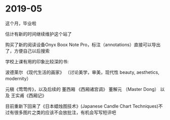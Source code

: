# 2019-05

这个月，毕业啦

估计有新的时间继续维护这个站了

购买了新的阅读设备Onyx Boox Note Pro，标注（annotations）直接可以导出了，方便自己以后搜索

学校上课有用的印象比较深的书:

波德莱尔 《现代生活的画家》 （讨论美学，审美，现代性 beauty, aesthetics, modernity）

元稹《莺莺传》，以及后续的 董西厢 《西厢诸宫调》 董解元 （Master Dong） 以及 王实甫《西厢记》

目前重新下回来了《日本蜡烛图技术》\(Japanese Candle Chart Techniques\)不过有很多图片之类的应该不会放批注，有机会写写短评吧

